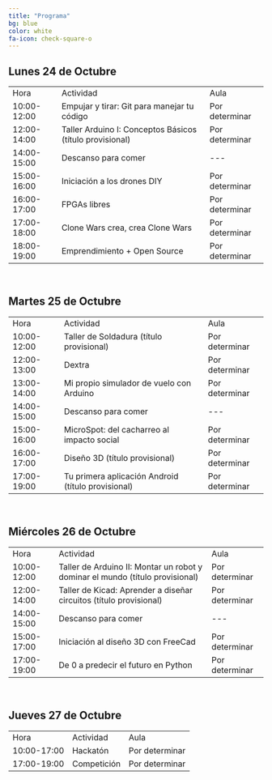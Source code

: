 ```yaml
---
title: "Programa"
bg: blue
color: white
fa-icon: check-square-o
---
```



## Lunes 24 de Octubre

<div class="table-responsive">
  <table class="table">
    <tbody>
      <tr><td>Hora</td><td>Actividad</td><td>Aula</td></tr>
      <tr><td>10:00-12:00</td><td>Empujar y tirar&#58; Git para manejar tu código</td><td>Por determinar</td></tr>
      <tr><td>12:00-14:00</td><td>Taller Arduino I: Conceptos Básicos (título provisional)</td><td>Por determinar</td></tr>
      <tr><td>14:00-15:00</td><td>Descanso para comer</td><td>---</td></tr>
      <tr><td>15:00-16:00</td><td>Iniciación a los drones DIY</td><td>Por determinar</td></tr>
      <tr><td>16:00-17:00</td><td>FPGAs libres</td><td>Por determinar</td></tr>
      <tr><td>17:00-18:00</td><td>Clone Wars crea, crea Clone Wars</td><td>Por determinar</td></tr>
      <tr><td>18:00-19:00</td><td> Emprendimiento + Open Source</td><td>Por determinar</td></tr>
  </tbody>
</table>
</div>
<br>

## Martes 25 de Octubre

<div class="table-responsive">
  <table class="table">
    <tbody>
    <tr><td>Hora</td><td>Actividad</td><td>Aula</td></tr>
    <tr><td>10:00-12:00</td><td>Taller de Soldadura (título provisional)</td><td>Por determinar</td></tr>
    <tr><td>12:00-13:00</td><td>Dextra</td><td>Por determinar</td></tr>
    <tr><td>13:00-14:00</td><td>Mi propio simulador de vuelo con Arduino</td><td>Por determinar</td></tr>
    <tr><td>14:00-15:00</td><td>Descanso para comer</td><td>---</td></tr>
    <tr><td>15:00-16:00</td><td>MicroSpot: del cacharreo al impacto social</td><td>Por determinar</td></tr>
    <tr><td>16:00-17:00</td><td>Diseño 3D (título provisional)</td><td>Por determinar</td></tr>
    <tr><td>17:00-19:00</td><td>Tu primera aplicación Android (título provisional)</td><td>Por determinar</td></tr>
    </tbody>
  </table>
</div>
<br>

## Miércoles 26 de Octubre

<div class="table-responsive">
  <table class="table">
    <tbody>
      <tr><td>Hora</td><td>Actividad</td><td>Aula</td></tr>
      <tr><td>10:00-12:00</td><td>Taller de Arduino II: Montar un robot y dominar el mundo (título provisional)</td><td>Por determinar</td></tr>
      <tr><td>12:00-14:00</td><td>Taller de Kicad: Aprender a diseñar circuitos (título provisional)</td><td>Por determinar</td></tr>
      <tr><td>14:00-15:00</td><td>Descanso para comer</td><td>---</td></tr>
      <tr><td>15:00-17:00</td><td>Iniciación al diseño 3D con FreeCad</td><td>Por determinar</td></tr>
      <tr><td>17:00-19:00</td><td>De 0 a predecir el futuro en Python</td><td>Por determinar</td></tr>
  </tbody>
  </table>
</div>
<br>

## Jueves 27 de Octubre

<div class="table-responsive">
  <table class="table">
    <tbody>
      <tr><td>Hora</td><td>Actividad</td><td>Aula</td></tr>
      <tr><td>10:00-17:00</td><td>Hackatón</td><td>Por determinar</td></tr>
      <tr><td>17:00-19:00</td><td>Competición</td><td>Por determinar</td></tr>
    </tbody>
  </table>